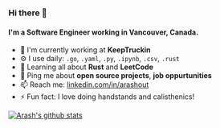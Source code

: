 ### Hi there 👋

#### I'm a Software Engineer working in Vancouver, Canada.

- 🏢 I'm currently working at **KeepTruckin**
- ⚙️ I use daily: `.go`, `.yaml`, `.py`, `.ipynb`, `.csv`, `.rust`
- 🌱 Learning all about **Rust** and **LeetCode**
- 💬 Ping me about **open source projects**, **job oppurtunities**
- 📫 Reach me: [linkedin.com/in/arashout](https://www.linkedin.com/in/arashout/)
- ⚡️ Fun fact: I love doing handstands and calisthenics!

[![Arash's github stats](https://github-readme-stats.vercel.app/api?username=arashout)](https://github.com/anuraghazra/github-readme-stats)

